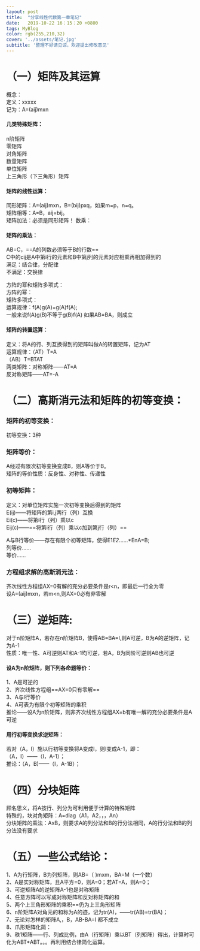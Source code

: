 ```yaml
---
layout: post
title:  "分享线性代数第一章笔记"
date:   2019-10-22 16：15：20 +0800
tags: MyBlog
color: rgb(255,210,32)
cover: '../assets/笔记.jpg'
subtitle: '整理不好请见谅，欢迎提出修改意见'
---
```

   
       
         
         
# （一）矩阵及其运算
概念：   
定义：xxxxx   
记为：A=(aij)mxn   
   
#### 几类特殊矩阵：   
n阶矩阵   
零矩阵   
对角矩阵   
数量矩阵   
单位矩阵   
上三角形（下三角形）矩阵   
   
#### 矩阵的线性运算：   
同形矩阵：A=(aij)mxn，B=(bij)pxq，如果m=p，n=q。   
矩阵相等：A=B，aij=bij。   
矩阵加法：必须是同形矩阵！ 
数乘：   
   
#### 矩阵的乘法：   
AB=C，==A的列数必须等于B的行数==   
C中的cij是A中第i行的元素和B中第j列的元素对应相乘再相加得到的   
满足：结合律，分配律   
不满足：交换律   
   
方阵的幂和矩阵多项式：   
方阵的幂：   
矩阵多项式：   
运算规律：f(A)g(A)=g(A)f(A);   
   一般来说f(A)g(B)不等于g(B)f(A)   如果AB=BA，则成立  
   
#### 矩阵的转置运算：   
定义：将A的行、列互换得到的矩阵叫做A的转置矩阵，记为AT   
运算规律：（AT）T=A    
          （AB）T=BTAT   
两类矩阵：对称矩阵——AT=A   
   反对称矩阵——AT=-A   
   
   
# （二）高斯消元法和矩阵的初等变换：   
### 矩阵的初等变换：   
初等变换：3种   

### 矩阵等价：   
A经过有限次初等变换变成B，则A等价于B。   
矩阵的等价性质：反身性、对称性、传递性   
   
### 初等矩阵：   
定义：对单位矩阵实施一次初等变换后得到的矩阵   
E(ij)——将矩阵的第i,j两行（列）互换   
Ei(c)——将第i行（列）乘以c   
Eij(c)——==将第i行（列）乘以c加到第j行（列）==   
   
A与B行等价——存在有限个初等矩阵，使得E1*E2*......*EnA=B;   
列等价......   
等价......   
   
### 方程组求解的高斯消元法：   
齐次线性方程组AX=0有解的充分必要条件是r<n，即最后一行全为零   
设A=(aij)mxn，若m<n,则AX=0必有非零解
   
# （三）逆矩阵:  
对于n阶矩阵A，若存在n阶矩阵B，使得AB=BA=I,则A可逆，B为A的逆矩阵，记为A-1   
性质：唯一性、A可逆则AT和A-1均可逆，若A，B为同阶可逆则AB也可逆   
#### 设A为n阶矩阵，则下列各命题等价：   
1、A是可逆的   
2、齐次线性方程组==AX=0只有零解==   
3、A与I行等价   
4、A可表为有限个初等矩阵的乘积   
推论——设A为n阶矩阵，则非齐次线性方程组AX=b有唯一解的充分必要条件是A可逆   
   
#### 用行初等变换求逆矩阵：   
若对（A，I）施以行初等变换将A变成I，则I变成A-1，即：   
（A，I）——（I，A-1）；   
推论：（A，B)——（I，A-1B）；   
   
# （四）分块矩阵   
顾名思义，将A按行、列分为可利用便于计算的特殊矩阵   
特殊的，块对角矩阵：A=diag（A1，A2，，，An）   
分块矩阵的乘法：AxB，则要求A的列分法和B的行分法相同，A的行分法和B的列分法没有要求   
   
# （五）一些公式结论：
1、A为行矩阵，B为列矩阵，则AB=（     )mxm，BA=M（一个数）   
2、A是实对称矩阵，且A平方=0，则A=0；若AT=A，则A=0；   
3、可逆矩阵A的逆矩阵A-1也是对称矩阵   
4、任意方阵可以写成对称矩阵和反对称矩阵的和   
5、两个上三角形矩阵的乘积==仍为上三角形矩阵   
6、n阶矩阵A对角元的和称为A的迹，记为tr(A)，——tr(AB)=tr(BA)；  
7、无论对怎样的矩阵A,，B，AB-BA=I  都不成立   
8、爪形矩阵化简：   
9、秩1矩阵——行、列成比例，由A（行矩阵）乘以BT（列矩阵）得出，计算时可化为ABT*ABT。。。再利用结合律简化运算。   


